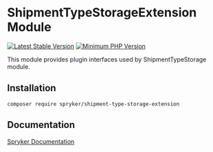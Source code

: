 # ShipmentTypeStorageExtension Module
[![Latest Stable Version](https://poser.pugx.org/spryker/shipment-type-storage-extension/v/stable.svg)](https://packagist.org/packages/spryker/shipment-type-storage-extension)
[![Minimum PHP Version](https://img.shields.io/badge/php-%3E%3D%208.1-8892BF.svg)](https://php.net/)

This module provides plugin interfaces used by ShipmentTypeStorage module.

## Installation

```
composer require spryker/shipment-type-storage-extension
```

## Documentation

[Spryker Documentation](https://docs.spryker.com)
